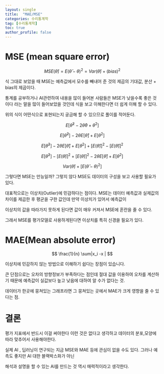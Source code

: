 ```yaml
---
layout: single
title:  "MAE/MSE"
categories: 수리통계학
tag: [수리통계학]
toc: true
author_profile: false
---
```


# MSE (mean square error)
$$ MSE(\hat{\theta}) = E(\hat{\theta} - \theta)^2  = Var(\hat{\theta}) + (bias)^2 $$

식 그대로 보았을 때 MSE는 예측값에서 모수를 빼내어 준 것의 제곱의 기대값, 분산 + bias의 제곱이다.

통계를 공부하거나 AI관련하여 내용을 많이 들어본 사람들은 MSE가 낮을수록 좋은 것이다 라는 말을 많이 들어보았을 것인데 식을 보고 이해한다면 더 쉽게 이해 할 수 있다.

위의 식이 어떤식으로 표현되는지 궁금해 할 수 있으므로 풀이를 적어둔다.

$$ E[\hat{\theta}^2 - 2\hat{\theta}\theta + \theta^2] $$

$$ E[\hat{\theta}^2] -2\theta E[\hat{\theta}] + E[\theta^2]$$

$$ E[\hat{\theta}^2] -2\theta E[\hat{\theta}] + E[\theta^2] + [E(\hat{\theta})]^2 - [E(\hat{\theta})]^2 $$

$$ E[\hat{\theta}^2] - [E(\hat{\theta})]^2 + [E(\hat{\theta})]^2 -2\theta E[\hat{\theta}] + E[\theta^2] $$

$$ Var(\hat{\theta}) + [E(\hat{\theta} - \theta)^2] $$

그렇다면 MSE는 만능일까? 그렇지 않다 MSE도 데이터의 구성을 보고 사용할 필요가 있다.

대표적으로는 이상치(Outlier)에 민감하다는 점이다. MSE는 데이터 예측값과 실제값의 차이를 제곱한 후 평균을 구한 값인데 만약 이상치가 있어서 예측값이

이상치의 값을 따라가지 못하게 된다면 값이 매우 커져서 MSE에 혼란을 줄 수 있다.

그래서 MSE를 평가모델로 사용하게된다면 이상치를 특히 신경쓸 필요가 있다.


# MAE(Mean absolute error)

$$ \frac{1}{n} \sum|x_i -x |  $$

이상치에 민감하지 않는 방법으로 이해하기 쉽다는 장점이 있습니다.

큰 단점으로는 오차의 방향정보가 부족하다는 점인데 절대 값을 이용하여 오차를 계산하기 때문에 예측값이 실값보다 높고 낮음에 대하여 알 수가 없다는 것.

데이터가 한곳에 뭉쳐있는 그래프라면 그 뭉쳐있는 곳에서 MAE가 크게 영향을 줄 수 있다는 점.


# 결론

평가 지표에서 반드시 이걸 써야한다 이런 것은 없다고 생각하고 데이터의 분포,모양에 따라 맞추어서 사용해야한다.

실제 AI , 딥러닝이 연구되는 지금 MSE와 MAE 등에 관심이 없을 수도 있다. 그러나 예측도 좋지만 AI 대한 블랙박스화가 아닌

해석과 설명을 할 수 있는 AI를 만드는 것 역시 매력적이라고 생각한다.

